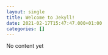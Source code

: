```yaml
---
layout: single
title: Welcome to Jekyll!
date: 2021-02-17T15:47:47.000+01:00
categories: []
---
```


No content yet
